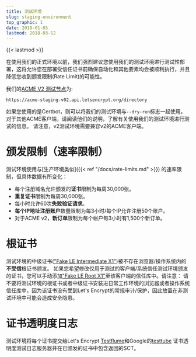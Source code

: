 ```yaml
---
title: 测试环境
slug: staging-environment
top_graphic: 1
date: 2018-01-05
lastmod: 2018-03-12
---
```


{{< lastmod >}}

在使用我们的正式环境以前，我们强烈建议您使用我们的测试环境进行测试性部署，这将允许您在部署受信任证书前确保自动化和其他要素均会被顺利执行，并且降低您收到颁发限制(Rate Limit)的可能性。

我们的[ACME V2 测试节点](https://community.letsencrypt.org/t/staging-endpoint-for-acme-v2/49605)为:

`https://acme-staging-v02.api.letsencrypt.org/directory`

如果您使用的是Certbot，则可以将我们的测试环境与`--dry-run`标志一起使用。对于其他ACME客户端，请阅读他们的说明，了解有关使用我们的测试环境进行测试的信息。 请注意，v2测试环境需要兼容v2的ACME客户端。

# 颁发限制（速率限制）

测试环境使用与[生产环境类似]({{< ref "/docs/rate-limits.md" >}}) 的速率限制，但具体数据有所变化：

* 每个注册域名允许颁发的**证书**限制为每周30,000张。
* **重复证书**限制为每周30,000张。
* 每小时允许60次**失败验证请求**。
* **每个IP地址注册账户**数量限制为每3小时/每个IP允许注册50个账户。
* 对于ACME v2，**新订单**限制为每个帐户每3小时有1,500个新订单。

# 根证书

测试环境的中级证书(["Fake LE Intermediate X1"](/certs/fakeleintermediatex1.pem))被不存在浏览器/操作系统内的**不受信**根证书颁发。 如果您希望修改仅用于测试的客户端/系统信任测试环境颁发的证书，您可以手动添加["Fake LE Root X1"](/certs/fakelerootx1.pem)至该客户端的信任库中。请注意： 请不要将测试环境的根证书或者中级证书安装进日常工作环境的浏览器或者操作系统信任库中，因为该证书没有受到Let's Encrypt的常规审计/保护，因此放置在非测试环境中可能会造成安全隐患。

# 证书透明度日志

测试环境将每个证书提交给Let's Encrypt [Testflume](https://letsencrypt.org/docs/ct-logs/)和Google的[testtube](http://www.certificate-transparency.org/known-logs#TOC-Test-Logs) 证书透明度测试日志服务器并在已颁发的证书中包含返回的SCT。

